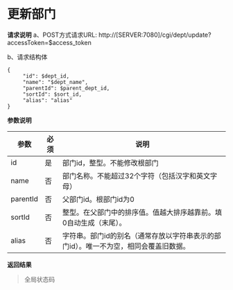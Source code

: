 # 更新部门

**请求说明**
a、POST方式请求URL:
http://[SERVER:7080]/cgi/dept/update?accessToken=$access_token

b、请求结构体

```
{
     "id": $dept_id,
     "name": "$dept_name",
     "parentId": $parent_dept_id,
     "sortId": $sort_id,
     "alias": "alias"
}
```

**参数说明**

| 参数     | 必须 | 说明                                                         |
| -------- | ---- | ------------------------------------------------------------ |
| id       | 是   | 部门id，整型。不能修改根部门                                 |
| name     | 否   | 部门名称。不能超过32个字符（包括汉字和英文字母）             |
| parentId | 否   | 父部门id。根部门id为0                                        |
| sortId   | 否   | 整型。在父部门中的排序值。值越大排序越靠前。填0自动生成（末尾）。 |
| alias    | 否   | 字符串。部门id的别名（通常存放以字符串表示的部门id）。唯一不为空，相同会覆盖旧数据。 |

**返回结果**

> 全局状态码